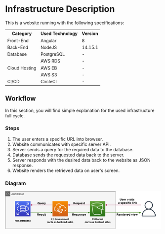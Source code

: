 # Infrastructure Description

This is a website running with the following specifications:

<table>
    <tr>
        <th>Category</th>
        <th>Used Technology</th>
        <th>Version</th>
    </tr>
    <tr>
        <td>Front-End</td>
        <td>Angular</td>
        <td>8</td>
    </tr>
    <tr>
        <td>Back-End</td>
        <td>NodeJS</td>
        <td>14.15.1</td>
    </tr>
    <tr>
        <td>Database</td>
        <td>PostgreSQL</td>
        <td>-</td>
    </tr>
    <!-- AWS -->
    <tr>
        <td rowspan=4>Cloud Hosting</td>
    </tr>
    <tr>
        <td>AWS RDS</td>
        <td>-</td>
    </tr>
    <tr>
        <td>AWS EB</td>
        <td>-</td>
    </tr>
    <tr>
        <td>AWS S3</td>
        <td>-</td>
    </tr>
    <tr>
        <td>CI/CD</td>
        <td>CircleCI</td>
        <td>-</td>
</table>

## Workflow

In this section, you will find simple explanation for the used infrastructure full cycle.

### Steps

1. The user enters a specific URL into browser.
2. Website communicates with specific server API.
3. Server sends a query for the required data to the database.
4. Database sends the requested data back to the server.
5. Server responds with the desired data back to the website as JSON response.
6. Website renders the retrieved data on user's screen.

### Diagram

![AWS Loop Image](../reviews/Overview/aws-loop.png)
